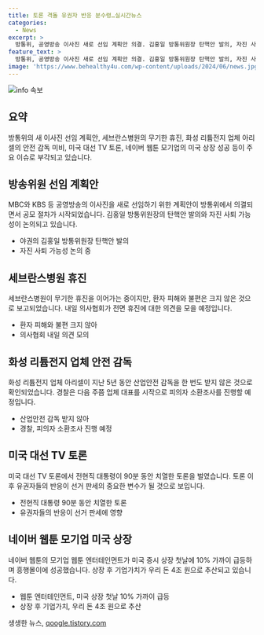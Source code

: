 ```yaml
---
title: 토론 격돌 유권자 반응 분수령…실시간뉴스
categories:
  - News
excerpt: >
  방통위, 공영방송 이사진 새로 선임 계획안 의결. 김홍일 방통위원장 탄핵안 발의, 자진 사퇴 가능성도. 여야 강하게 충돌, 국정조사 추진 거론. 세브란스병원 무기한 휴진 이틀째, 환자 피해 크지 않아. 화성 리튬전지 업체 산업안전감독 받지 않아, 피의자 소환조사 예정. 미국 대선 TV토론 전현직 대통령 설전, 유권자 반응 주목. 네이버 웹툰 모기업 웹툰 엔터테인먼트 미국 증시 상장 첫날 10% 급등, 4조 원 기업가치 예상.
feature_text: >
  방통위, 공영방송 이사진 새로 선임 계획안 의결. 김홍일 방통위원장 탄핵안 발의, 자진 사퇴 가능성도. 여야 강하게 충돌, 국정조사 추진 거론. 세브란스병원 무기한 휴진 이틀째, 환자 피해 크지 않아. 화성 리튬전지 업체 산업안전감독 받지 않아, 피의자 소환조사 예정. 미국 대선 TV토론 전현직 대통령 설전, 유권자 반응 주목. 네이버 웹툰 모기업 웹툰 엔터테인먼트 미국 증시 상장 첫날 10% 급등, 4조 원 기업가치 예상.
image: 'https://www.behealthy4u.com/wp-content/uploads/2024/06/news.jpg'
---
```


<p><img src="https://www.behealthy4u.com/wp-content/uploads/2024/06/news.jpg" alt="info 속보" /></p>

<h2 data-ke-size="size26">요약</h2>

<p data-ke-size="size16">방통위의 새 이사진 선임 계획안, 세브란스병원의 무기한 휴진, 화성 리튬전지 업체 아리셀의 안전 감독 미비, 미국 대선 TV 토론, 네이버 웹툰 모기업의 미국 상장 성공 등이 주요 이슈로 부각되고 있습니다.</p>

<h2 data-ke-size="size26">방송위원 선임 계획안</h2>

<p data-ke-size="size16">MBC와 KBS 등 공영방송의 이사진을 새로 선임하기 위한 계획안이 방통위에서 의결되면서 공모 절차가 시작되었습니다. 김홍일 방통위원장의 탄핵안 발의와 자진 사퇴 가능성이 논의되고 있습니다.</p>

<ul>
<li>야권의 김홍일 방통위원장 탄핵안 발의</li>
<li>자진 사퇴 가능성 논의 중</li>
</ul>

<h2 data-ke-size="size26">세브란스병원 휴진</h2>

<p data-ke-size="size16">세브란스병원이 무기한 휴진을 이어가는 중이지만, 환자 피해와 불편은 크지 않은 것으로 보고되었습니다. 내일 의사협회가 전면 휴진에 대한 의견을 모을 예정입니다.</p>

<ul>
<li>환자 피해와 불편 크지 않아</li>
<li>의사협회 내일 의견 모의</li>
</ul>

<h2 data-ke-size="size26">화성 리튬전지 업체 안전 감독</h2>

<p data-ke-size="size16">화성 리튬전지 업체 아리셀이 지난 5년 동안 산업안전 감독을 한 번도 받지 않은 것으로 확인되었습니다. 경찰은 다음 주쯤 업체 대표를 시작으로 피의자 소환조사를 진행할 예정입니다.</p>

<ul>
<li>산업안전 감독 받지 않아</li>
<li>경찰, 피의자 소환조사 진행 예정</li>
</ul>

<h2 data-ke-size="size26">미국 대선 TV 토론</h2>

<p data-ke-size="size16">미국 대선 TV 토론에서 전현직 대통령이 90분 동안 치열한 토론을 벌였습니다. 토론 이후 유권자들의 반응이 선거 판세의 중요한 변수가 될 것으로 보입니다.</p>

<ul>
<li>전현직 대통령 90분 동안 치열한 토론</li>
<li>유권자들의 반응이 선거 판세에 영향</li>
</ul>

<h2 data-ke-size="size26">네이버 웹툰 모기업 미국 상장</h2>

<p data-ke-size="size16">네이버 웹툰의 모기업 웹툰 엔터테인먼트가 미국 증시 상장 첫날에 10% 가까이 급등하며 흥행몰이에 성공했습니다. 상장 후 기업가치가 우리 돈 4조 원으로 추산되고 있습니다.</p>

<ul>
<li>웹툰 엔터테인먼트, 미국 상장 첫날 10% 가까이 급등</li>
<li>상장 후 기업가치, 우리 돈 4조 원으로 추산</li>
</ul>
생생한 뉴스, <a href="https://qoogle.tistory.com" rel="dofollow">qoogle.tistory.com</a>


